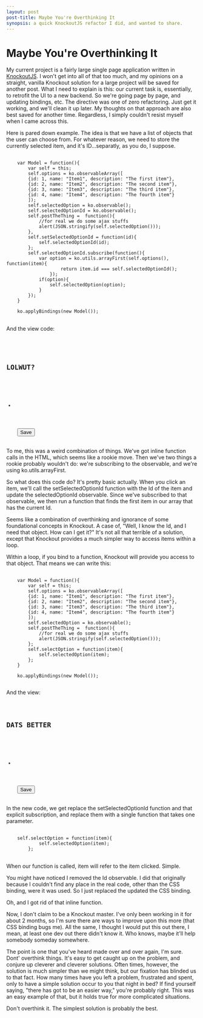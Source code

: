 ```yaml
---
layout: post
post-title: Maybe You're Overthinking It
synopsis: a quick KnockoutJS refactor I did, and wanted to share.
---
```


# Maybe You're Overthinking It

My current project is a fairly large single page application written in [KnockoutJS]("http://knockoutjs.com"). I won't get into all of that too much, and my opinions on a straight, vanilla Knockout solution for a large project will be saved for another post. What I need to explain is this: our current task is, essentially, to retrofit the UI to a new backend. So we're going page by page, and updating bindings, etc. The directive was one of zero refactoring. Just get it working, and we'll clean it up later. My thoughts on that approach are also best saved for another time. Regardless, I simply couldn't resist myself when I came across this.

Here is pared down example. The idea is that we have a list of objects that the user can choose from. For whatever reason, we need to store the currently selected item, and it's ID...separatly, as you do, I suppose.
<pre>
	<code class="javascript">
	var Model = function(){
	    var self = this;
	    self.options = ko.observableArray([
	    {id: 1, name: "Item1", description: "The first item"},
	    {id: 2, name: "Item2", description: "The second item"},
	    {id: 3, name: "Item3", description: "The third item"},
	    {id: 4, name: "Item4", description: "The fourth item"}
	    ]);
	    self.selectedOption = ko.observable();
	    self.selectedOptionId = ko.observable();
	    self.postTheThing =  function(){
	        //for real we do some ajax stuffs
	        alert(JSON.stringify(self.selectedOption()));
	    },
	    self.setSelectedOptionId = function(id){
	        self.selectedOptionId(id);
	    };
	    self.selectedOptionId.subscribe(function(){
	        var option = ko.utils.arrayFirst(self.options(), function(item){
	                return item.id === self.selectedOptionId();
	            });
	        if(option){
	            self.selectedOption(option);
	        }
	    });
	}

	ko.applyBindings(new Model());
</code>
</pre>
And the view code:
<pre>
	<code class="html">

	<h2>LOLWUT?</h2>
	<ul data-bind="foreach: options">
	    <li data-bind="click: function(){$parent.setSelectedOptionId($data.id)}, css: {active: $data.id === $parent.selectedOptionId()}, text: name"></li>
	</ul>
	<button data-bind="click:postTheThing">Save</button>
</code>
</pre>

To me, this was a weird combination of things. We've got inline function calls in the HTML, which seems like a rookie move. Then we've two things a rookie probably wouldn't do: we're subscribing to the observable, and we're using ko.utils.arrayFirst. 

So what does this code do? It's pretty basic actually. When you click an item, we'll call the setSelectedOptionId function with the Id of the item and update the selectedOptionId observable. Since we've subscribed to that observable, we then run a function that finds the first item in our array that has the current Id.

Seems like a combination of overthinking and ignorance of some foundational concepts in Knockout. A case of, "Well, I know the Id, and I need that object. How can I get it?" It's not all that terrible of a solution, except that Knockout provides a much simpler way to access items within a loop.

Within a loop, if you bind to a function, Knockout will provide you access to that object. That means we can write this:
<pre>
	<code class="javascript">
	var Model = function(){
	    var self = this;
	    self.options = ko.observableArray([
	    {id: 1, name: "Item1", description: "The first item"},
	    {id: 2, name: "Item2", description: "The second item"},
	    {id: 3, name: "Item3", description: "The third item"},
	    {id: 4, name: "Item4", description: "The fourth item"}
	    ]);
	    self.selectedOption = ko.observable();    
	    self.postTheThing =  function(){
	        //for real we do some ajax stuffs
	        alert(JSON.stringify(self.selectedOption()));
	    };
	    self.selectOption = function(item){
	        self.selectedOption(item);
	    };
	}

	ko.applyBindings(new Model());
	</code>
</pre>
And the view:

<pre>
<code class="html">
	<h2>DATS BETTER</h2>
	<ul data-bind="foreach: options">
	    <li data-bind="click: $parent.selectedOption, css: {active: $data === $parent.selectedOption()}, text: name"></li>
	</ul>
	<button data-bind="click:postTheThing">Save</button>
</code>
</pre>
In the new code, we get replace the setSelectedOptionId function and that explicit subscription, and replace them with a single function that takes one parameter.
<pre>
	<code class="javascript">
	self.selectOption = function(item){
	        self.selectedOption(item);
	    };
</code>
</pre>

When our function is called, item will refer to the item clicked. Simple.

You might have noticed I removed the Id observable. I did that originally because I couldn't find any place in the real code, other than the CSS binding, were it was used. So I just replaced the updated the CSS binding.

Oh, and I got rid of that inline function.

Now, I don't claim to be a Knockout master. I've only been working in it for about 2 months, so I'm sure there are ways to improve upon this more (that CSS binding bugs me). All the same, I thought I would put this out there, I mean, at least one dev out there didn't know it. Who knows, maybe it'll help somebody someday somewhere.

The point is one that you've heard made over and over again, I'm sure. Dont' overthink things. It's easy to get caught up on the problem, and conjure up cleverer and cleverer solutions. Often times, however, the solution is much simpler than we might think, but our fixation has blinded us to that fact. How many times have you left a problem, frustrated and spent, only to have a simple solution occur to you that night in bed? If find yourself saying, "there has got to be an easier way," you're probably right. This was an easy example of that, but it holds true for more complicated situations.

Don't overthink it. The simplest solution is probably the best. 